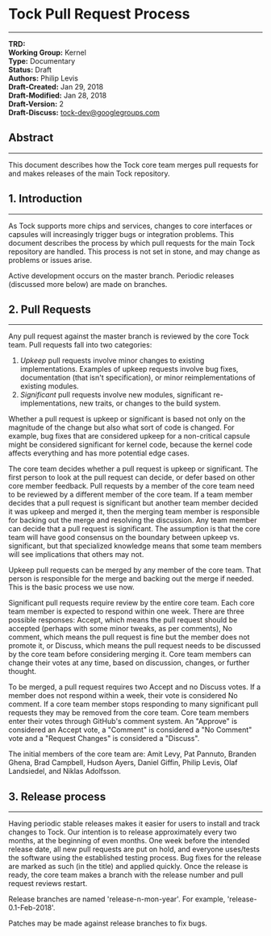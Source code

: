 # Tock Pull Request Process
-------------------------------

**TRD:**  <br/>
**Working Group:** Kernel<br/>
**Type:** Documentary<br/>
**Status:** Draft <br/>
**Authors:** Philip Levis <br/>
**Draft-Created:** Jan 29, 2018<br/>
**Draft-Modified:** Jan 28, 2018<br/>
**Draft-Version:** 2<br/>
**Draft-Discuss:** tock-dev@googlegroups.com</br>

## Abstract
-----------------

This document describes how the Tock core team merges pull requests for and
makes releases of the main Tock repository.

## 1. Introduction
-------------------------------

As Tock supports more chips and services, changes to core interfaces or
capsules will increasingly trigger bugs or integration problems. This
document describes the process by which pull requests for the main
Tock repository are handled. This process is not set in stone, and may
change as problems or issues arise.

Active development occurs on the master branch. Periodic releases (discussed
more below) are made on branches.

## 2. Pull Requests
-------------------------------

Any pull request against the master branch is reviewed by the core Tock
team. Pull requests fall into two categories:

1. *Upkeep* pull requests involve minor changes to existing implementations.
   Examples of upkeep requests involve bug fixes, documentation (that isn't
   specification), or minor reimplementations of existing modules.
1. *Significant* pull requests involve new modules, significant
   re-implementations, new traits, or changes to the build system.

Whether a pull request is upkeep or significant is based not only on the
magnitude of the change but also what sort of code is changed. For example,
bug fixes that are considered upkeep for a non-critical capsule might be
considered significant for kernel code, because the kernel code affects
everything and has more potential edge cases.

The core team decides whether a pull request is upkeep or significant. The
first person to look at the pull request can decide, or defer based on
other core member feedback. Pull requests by a member of the core team need
to be reviewed by a different member of the core team. If a team member
decides that a pull request is significant but another team member decided
it was upkeep and merged it, then the merging team member is responsible for
backing out the merge and resolving the discussion. Any team member
can decide that a pull request is significant. The assumption is that the
core team will have good consensus on the boundary between upkeep vs.
significant, but that specialized knowledge means that some team members will
see implications that others may not.

Upkeep pull requests can be merged by any member of the core team. That
person is responsible for the merge and backing out the merge if needed.
This is the basic process we use now.

Significant pull requests require review by the entire core team. Each
core team member is expected to respond within one week. There are three
possible responses: Accept, which means the pull request should be accepted
(perhaps with some minor tweaks, as per comments), No comment, which means
the pull request is fine but the member does not promote it, or Discuss,
which means the pull request needs to be discussed by the core team before
considering merging it. Core team members can change their votes at
any time, based on discussion, changes, or further thought.

To be merged, a pull request requires two Accept and no Discuss votes. If
a member does not respond within a week, their vote is considered No comment.
If a core team member stops responding to many significant pull requests they
may be removed from the core team. Core team members enter their votes
through GitHub's comment system. An "Approve" is considered an Accept vote,
a "Comment" is considered a "No Comment" vote and a "Request Changes" is
considered a "Discuss".

The initial members of the core team are: Amit Levy, Pat Pannuto,
Branden Ghena, Brad Campbell, Hudson Ayers, Daniel Giffin, Philip Levis,
Olaf Landsiedel, and Niklas Adolfsson.

## 3. Release process
-------------------------------

Having periodic stable releases makes it easier for users to install
and track changes to Tock. Our intention is to release approximately
every two months, at the beginning of even months. One week before
the intended release date, all new pull requests are put on hold, and
everyone uses/tests the software using the established testing process.
Bug fixes for the release are marked as such (in the title) and applied
quickly. Once the release is ready, the core team makes a branch with
the release number and pull request reviews restart.

Release branches are named 'release-n-mon-year'.
For example, 'release-0.1-Feb-2018'.

Patches may be made against release branches to fix bugs.
